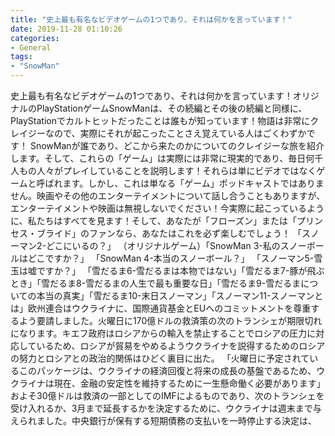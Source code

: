 ```yaml
---
title: "史上最も有名なビデオゲームの1つであり、それは何かを言っています！"
date: 2019-11-28 01:10:26
categories:
- General
tags:
- "SnowMan"
---
```


史上最も有名なビデオゲームの1つであり、それは何かを言っています！オリジナルのPlayStationゲームSnowManは、その続編とその後の続編と同様に、PlayStationでカルトヒットだったことは誰もが知っています！物語は非常にクレイジーなので、実際にそれが起こったことさえ覚えている人はごくわずかです！ SnowManが誰であり、どこから来たのかについてのクレイジーな旅を紹介します。そして、これらの「ゲーム」は実際には非常に現実的であり、毎日何千人もの人々がプレイしていることを説明します！それらは単にビデオではなくゲームと呼ばれます。しかし、これは単なる「ゲーム」ポッドキャストではありません。映画やその他のエンターテイメントについて話し合うこともありますが、エンターテイメントや映画は無視しないでください！今実際に起こっているように、私たちはすべてを見ます！そして、あなたが「フローズン」または「プリンセス・ブライド」のファンなら、あなたはこれを必ず楽しむでしょう！ 「スノーマン2-どこにいるの？」 （オリジナルゲーム）「SnowMan 3-私のスノーボールはどこですか？」 「SnowMan 4-本当のスノーボール？」 「スノーマン5-雪玉は嘘ですか？」 「雪だるま6-雪だるまは本物ではない」「雪だるま7-豚が飛ぶとき」「雪だるま8-雪だるまの人生で最も重要な日」「雪だるま9-雪だるまについての本当の真実」「雪だるま10-末日スノーマン」「スノーマン11-スノーマンとは」欧州連合はウクライナに、国際通貨基金とEUへのコミットメントを尊重するよう要請しました。火曜日に170億ドルの救済策の次のトランシェが期限切れになります。キエフ政府はロシアからの輸入を禁止することでロシアの圧力に対応しているため、ロシアが貿易をやめるようウクライナを説得するためのロシアの努力とロシアとの政治的関係はひどく裏目に出た。 「火曜日に予定されているこのパッケージは、ウクライナの経済回復と将来の成長の基盤であるため、ウクライナは現在、金融の安定性を維持するために一生懸命働く必要があります」およそ30億ドルは救済の一部としてのIMFによるものであり、次のトランシェを受け入れるか、3月まで延長するかを決定するために、ウクライナは週末まで与えられました。中央銀行が保有する短期債務の支払いを一時停止する決定は、
